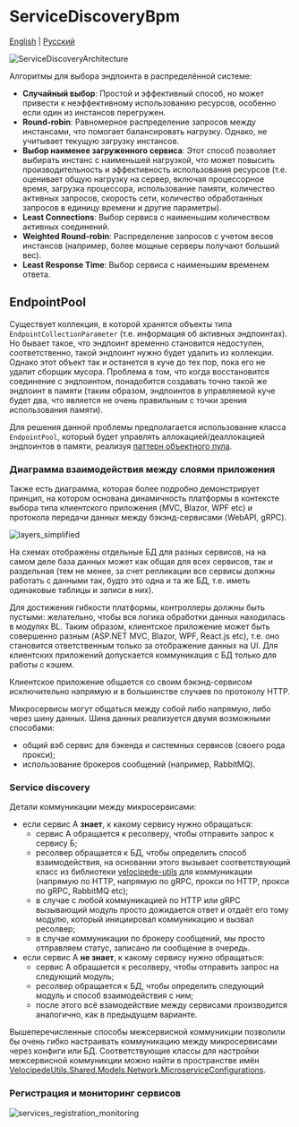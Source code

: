 # ServiceDiscoveryBpm

[English](README.md) | [Русский](README.ru.md)

![ServiceDiscoveryArchitecture](../../docs/img/ServiceDiscoveryBpm/ServiceDiscoveryArchitecture.png)

Алгоритмы для выбора эндпоинта в распределённой системе:
- **Случайный выбор**: Простой и эффективный способ, но может привести к неэффективному использованию ресурсов, особенно если один из инстансов перегружен.
- **Round-robin**: Равномерное распределение запросов между инстансами, что помогает балансировать нагрузку. Однако, не учитывает текущую загрузку инстансов.
- **Выбор наименее загруженного сервиса**: Этот способ позволяет выбирать инстанс с наименьшей нагрузкой, что может повысить производительность и эффективность использования ресурсов (т.е. оценивает общую нагрузку на сервер, включая процессорное время, загрузка процессора, использование памяти, количество активных запросов, скорость сети, количество обработанных запросов в единицу времени и другие параметры).
- **Least Connections**: Выбор сервиса с наименьшим количеством активных соединений.
- **Weighted Round-robin**: Распределение запросов с учетом весов инстансов (например, более мощные серверы получают больший вес).
- **Least Response Time**: Выбор сервиса с наименьшим временем ответа.

## EndpointPool

Существует коллекция, в которой хранятся объекты типа `EndpointCollectionParameter` (т.е. информация об активных эндпоинтах). Но бывает такое, что эндпоинт временно становится недоступен, соответственно, такой эндпоинт нужно будет удалить из коллекции. Однако этот объект так и останется в куче до тех пор, пока его не удалит сборщик мусора. Проблема в том, что когда восстановится соединение с эндпоинтом, понадобится создавать точно такой же эндпоинт в памяти (таким образом, эндпоинтов в управляемой куче будет два, что является не очень правильным с точки зрения использования памяти).

Для решения данной проблемы предполагается использование класса `EndpointPool`, который будет управлять аллокацией/деаллокацией эндпоинтов в памяти, реализуя [паттерн объектного пула](https://en.wikipedia.org/wiki/Object_pool_pattern).

### Диаграмма взаимодействия между слоями приложения 

Также есть диаграмма, которая более подробно демонстрирует принцип, на котором основана динамичность платформы в контексте выбора типа клиентского приложения (MVC, Blazor, WPF etc) и протокола передачи данных между бэкэнд-сервисами (WebAPI, gRPC). 

![layers_simplified](../../docs/img/examples/layers_simplified.png)

На схемах отображены отдельные БД для разных сервисов, на на самом деле база данных может как общая для всех сервисов, так и раздельная (тем не менее, за счет репликации все сервисы должны работать с данными так, будто это одна и та же БД, т.е. иметь одинаковые таблицы и записи в них). 

Для достижения гибкости платформы, контроллеры должны быть пустыми: желательно, чтобы вся логика обработки данных находилась в модулях BL.
Таким образом, клиентское приложение может быть совершенно разным (ASP.NET MVC, Blazor, WPF, React.js etc), т.е. оно становится ответственным только за отображение данных на UI. 
Для клиентских приложений допускается коммуникация с БД только для работы с кэшем.

Клиентское приложение общается со своим бэкэнд-сервисом исключительно напрямую и в большинстве случаев по протоколу HTTP.

Микросервисы могут общаться между собой либо напрямую, либо через шину данных. 
Шина данных реализуется двумя возможными способами: 
- общий вэб сервис для бэкенда и системных сервисов (своего рода прокси); 
- использование брокеров сообщений (например, RabbitMQ).

### Service discovery 

Детали коммуникации между микросервисами:
- если сервис А **знает**, к какому сервису нужно обращаться: 
    - сервис А обращается к ресолверу, чтобы отправить запрос к сервису Б; 
    - ресолвер обращается к БД, чтобы определить способ взаимодействия, на основании этого вызывает соответствующий класс из библиотеки [velocipede-utils](https://github.com/alexeysp11/velocipede-utils) для коммуникации (напрямую по HTTP, напрямую по gRPC, прокси по HTTP, прокси по gRPC, RabbitMQ etc); 
    - в случае с любой коммуникацией по HTTP или gRPC вызывающий модуль просто дожидается ответ и отдаёт его тому модулю, который инициировал коммуникацию и вызвал ресолвер; 
    - в случае коммуникации по брокеру сообщений, мы просто отправляем статус, записано ли сообщение в очередь.
- если сервис А **не знает**, к какому сервису нужно обращаться: 
    - сервис А обращается к ресолверу, чтобы отправить запрос на следующий модуль; 
    - ресолвер обращается к БД, чтобы определить следующий модуль и способ взаимодействия с ним; 
    - после этого всё взамодействие между сервисами производится аналогично, как в предыдущем варианте.

Вышеперечисленные способы межсервисной коммуникции позволили бы очень гибко настраивать коммуникацию между микросервисами через конфиги или БД.
Соответствующие классы для настройки межсервисной коммуникции можно найти в пространстве имён [VelocipedeUtils.Shared.Models.Network.MicroserviceConfigurations](https://github.com/alexeysp11/velocipede-utils/tree/main/VelocipedeUtils/Shared/src/Models/Network/MicroserviceConfigurations).

### Регистрация и мониторинг сервисов

![services_registration_monitoring](../../docs/img/examples/services_registration_monitoring.png)
